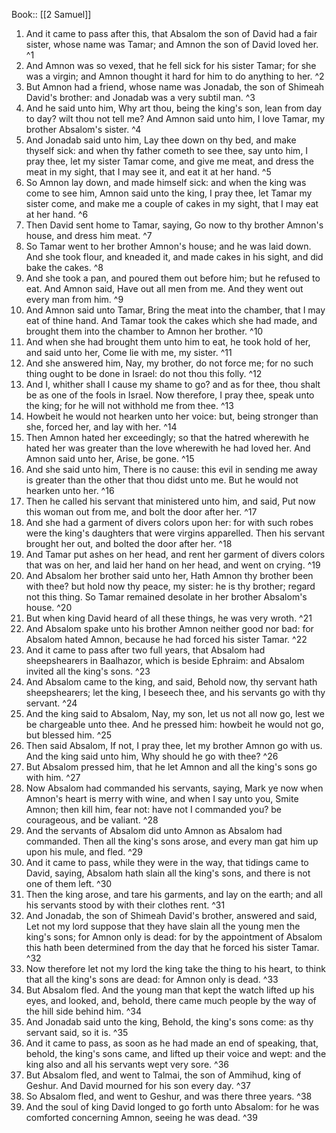  Book:: [[2 Samuel]]
 1. And it came to pass after this, that Absalom the son of David had a fair sister, whose name was Tamar; and Amnon the son of David loved her. ^1
 2. And Amnon was so vexed, that he fell sick for his sister Tamar; for she was a virgin; and Amnon thought it hard for him to do anything to her. ^2
 3. But Amnon had a friend, whose name was Jonadab, the son of Shimeah David's brother: and Jonadab was a very subtil man. ^3
 4. And he said unto him, Why art thou, being the king's son, lean from day to day? wilt thou not tell me? And Amnon said unto him, I love Tamar, my brother Absalom's sister. ^4
 5. And Jonadab said unto him, Lay thee down on thy bed, and make thyself sick: and when thy father cometh to see thee, say unto him, I pray thee, let my sister Tamar come, and give me meat, and dress the meat in my sight, that I may see it, and eat it at her hand. ^5
 6. So Amnon lay down, and made himself sick: and when the king was come to see him, Amnon said unto the king, I pray thee, let Tamar my sister come, and make me a couple of cakes in my sight, that I may eat at her hand. ^6
 7. Then David sent home to Tamar, saying, Go now to thy brother Amnon's house, and dress him meat. ^7
 8. So Tamar went to her brother Amnon's house; and he was laid down. And she took flour, and kneaded it, and made cakes in his sight, and did bake the cakes. ^8
 9. And she took a pan, and poured them out before him; but he refused to eat. And Amnon said, Have out all men from me. And they went out every man from him. ^9
 10. And Amnon said unto Tamar, Bring the meat into the chamber, that I may eat of thine hand. And Tamar took the cakes which she had made, and brought them into the chamber to Amnon her brother. ^10
 11. And when she had brought them unto him to eat, he took hold of her, and said unto her, Come lie with me, my sister. ^11
 12. And she answered him, Nay, my brother, do not force me; for no such thing ought to be done in Israel: do not thou this folly. ^12
 13. And I, whither shall I cause my shame to go? and as for thee, thou shalt be as one of the fools in Israel. Now therefore, I pray thee, speak unto the king; for he will not withhold me from thee. ^13
 14. Howbeit he would not hearken unto her voice: but, being stronger than she, forced her, and lay with her. ^14
 15. Then Amnon hated her exceedingly; so that the hatred wherewith he hated her was greater than the love wherewith he had loved her. And Amnon said unto her, Arise, be gone. ^15
 16. And she said unto him, There is no cause: this evil in sending me away is greater than the other that thou didst unto me. But he would not hearken unto her. ^16
 17. Then he called his servant that ministered unto him, and said, Put now this woman out from me, and bolt the door after her. ^17
 18. And she had a garment of divers colors upon her: for with such robes were the king's daughters that were virgins apparelled. Then his servant brought her out, and bolted the door after her. ^18
 19. And Tamar put ashes on her head, and rent her garment of divers colors that was on her, and laid her hand on her head, and went on crying. ^19
 20. And Absalom her brother said unto her, Hath Amnon thy brother been with thee? but hold now thy peace, my sister: he is thy brother; regard not this thing. So Tamar remained desolate in her brother Absalom's house. ^20
 21. But when king David heard of all these things, he was very wroth. ^21
 22. And Absalom spake unto his brother Amnon neither good nor bad: for Absalom hated Amnon, because he had forced his sister Tamar. ^22
 23. And it came to pass after two full years, that Absalom had sheepshearers in Baalhazor, which is beside Ephraim: and Absalom invited all the king's sons. ^23
 24. And Absalom came to the king, and said, Behold now, thy servant hath sheepshearers; let the king, I beseech thee, and his servants go with thy servant. ^24
 25. And the king said to Absalom, Nay, my son, let us not all now go, lest we be chargeable unto thee. And he pressed him: howbeit he would not go, but blessed him. ^25
 26. Then said Absalom, If not, I pray thee, let my brother Amnon go with us. And the king said unto him, Why should he go with thee? ^26
 27. But Absalom pressed him, that he let Amnon and all the king's sons go with him. ^27
 28. Now Absalom had commanded his servants, saying, Mark ye now when Amnon's heart is merry with wine, and when I say unto you, Smite Amnon; then kill him, fear not: have not I commanded you? be courageous, and be valiant. ^28
 29. And the servants of Absalom did unto Amnon as Absalom had commanded. Then all the king's sons arose, and every man gat him up upon his mule, and fled. ^29
 30. And it came to pass, while they were in the way, that tidings came to David, saying, Absalom hath slain all the king's sons, and there is not one of them left. ^30
 31. Then the king arose, and tare his garments, and lay on the earth; and all his servants stood by with their clothes rent. ^31
 32. And Jonadab, the son of Shimeah David's brother, answered and said, Let not my lord suppose that they have slain all the young men the king's sons; for Amnon only is dead: for by the appointment of Absalom this hath been determined from the day that he forced his sister Tamar. ^32
 33. Now therefore let not my lord the king take the thing to his heart, to think that all the king's sons are dead: for Amnon only is dead. ^33
 34. But Absalom fled. And the young man that kept the watch lifted up his eyes, and looked, and, behold, there came much people by the way of the hill side behind him. ^34
 35. And Jonadab said unto the king, Behold, the king's sons come: as thy servant said, so it is. ^35
 36. And it came to pass, as soon as he had made an end of speaking, that, behold, the king's sons came, and lifted up their voice and wept: and the king also and all his servants wept very sore. ^36
 37. But Absalom fled, and went to Talmai, the son of Ammihud, king of Geshur. And David mourned for his son every day. ^37
 38. So Absalom fled, and went to Geshur, and was there three years. ^38
 39. And the soul of king David longed to go forth unto Absalom: for he was comforted concerning Amnon, seeing he was dead. ^39
